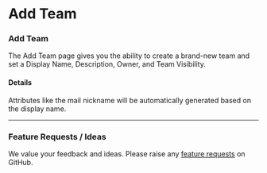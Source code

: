 # Add Team

### Add Team

The Add Team page gives you the ability to create a brand-new team and set a Display Name, Description, Owner, and Team Visibility.

#### Details <a href="#addteam-details" id="addteam-details"></a>

Attributes like the mail nickname will be automatically generated based on the display name.

***

### Feature Requests / Ideas

We value your feedback and ideas. Please raise any [feature requests](https://github.com/KelvinTegelaar/CIPP/issues/new?assignees=\&labels=enhancement%2Cno-priority\&projects=\&template=feature.yml\&title=%5BFeature+Request%5D%3A+) on GitHub.
